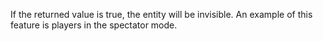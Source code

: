 If the returned value is true, the entity will be invisible. An example of this feature is players in the spectator mode.